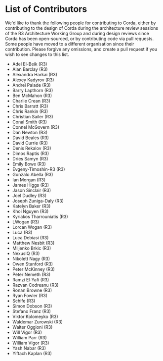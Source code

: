 # List of Contributors

We'd like to thank the following people for contributing to Corda, either by
contributing to the design of Corda during the architecture review sessions of the
R3 Architecture Working Group and during design reviews since Corda has been
open-sourced, or by contributing code via pull requests. Some people have
moved to a different organisation since their contribution. Please forgive any
omissions, and create a pull request if you wish to see changes to this list.

* Adel El-Beik (R3)
* Alan Barclay (R3)
* Alexandra Harkai (R3)
* Alexey Kadyrov (R3)
* Andrei Palade (R3)
* Barry Lapthorn (R3)
* Ben McMahon (R3)
* Charlie Crean (R3)
* Chris Barratt (R3)
* Chris Rankin (R3)
* Christian Sailer (R3)
* Conal Smith (R3)
* Connel McGovern (R3)
* Dan Newton (R3)
* David Beales (R3)
* David Currie (R3)
* Denis Rekalov (R3)
* Dimos Raptis (R3)
* Dries Samyn (R3)
* Emily Bowe (R3)
* Evgeny-Timoshin-R3 (R3)
* Gonzalo Abella (R3)
* Ian Morgan (R3)
* James Higgs (R3)
* Jason Sinclair (R3)
* Joel Dudley (R3)
* Joseph Zuniga-Daly (R3)
* Katelyn Baker (R3)
* Khoi Nguyen (R3)
* Kyriakos Tharrouniatis (R3)
* LWogan (R3)
* Lorcan Wogan (R3)
* Luca (R3)
* Luca Debiasi (R3)
* Matthew Nesbit (R3)
* Miljenko Brkic (R3)
* NexusIQ (R3)
* Nikolett Nagy (R3)
* Owen Stanford (R3)
* Peter McKinney (R3)
* Peter Nemeth (R3)
* Ramzi El-Yafi (R3)
* Razvan Codreanu (R3)
* Ronan Browne (R3)
* Ryan Fowler (R3)
* Schife (R3)
* Simon Dobson (R3)
* Stefano Franz (R3)
* Viktor Kolomeyko (R3)
* Waldemar Zurowski (R3)
* Walter Oggioni (R3)
* Will Vigor (R3)
* William Parr (R3)
* William Vigor (R3)
* Yash Nabar (R3)
* Yiftach Kaplan (R3)

